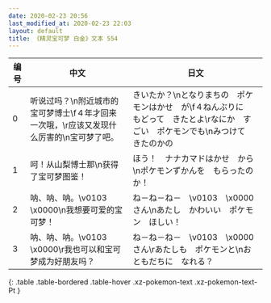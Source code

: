 ```yaml
---
date: 2020-02-23 20:56
last_modified_at: 2020-02-23 22:03
layout: default
title: 《精灵宝可梦 白金》文本 554
---
```

| 编号 | 中文 | 日文 |
| ---- | ---- | ---- |
| 0 | 听说过吗？\n附近城市的宝可梦博士\f４年才回来一次哦，\r应该又发现什么厉害的\n宝可梦了吧。 | きいたか？\nとなりまちの　ポケモンはかせ　が\f４ねんぶりに　もどって　きたとよ\rなにか　すごい　ポケモンでも\nみつけて　きたのかの |
| 1 | 呵！从山梨博士那\n获得了宝可梦图鉴！ | ほう！　ナナカマドはかせ　から\nポケモンずかんを　もらったのか！ |
| 2 | 呐、呐、呐。\v0103　\x0000\n我想要可爱的宝可梦！ | ね－ね－ね－　\v0103　\x0000さん\nあたし　かわいい　ポケモン　ほしい！ |
| 3 | 呐、呐、呐。\v0103　\x0000\r我也可以和宝可梦成为好朋友吗？ | ね－ね－ね－　\v0103　\x0000さん\rあたしも　ポケモンと\nおともだちに　なれる？ |
{: .table .table-bordered .table-hover .xz-pokemon-text .xz-pokemon-text-Pt }
